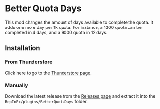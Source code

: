 ﻿# Better Quota Days

This mod changes the amount of days available to complete the quota. It adds one more day per 1k quota. For instance, a 1300 quota can be completed in 4 days, and a 9000 quota in 12 days.

## Installation

### From Thunderstore
Click here to go to the [Thunderstore page](https://thunderstore.io/c/lethal-company/p/Ekalia/BetterQuotaDays/).

### Manually
Download the latest release from the [Releases page](https://github.com/Azn9/BetterQuotaDays/releases) and extract it into the `BepInEx/plugins/BetterQuotaDays` folder.
